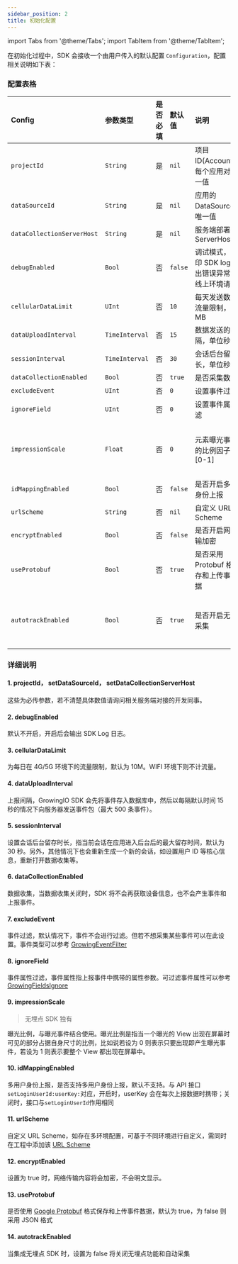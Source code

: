 ```yaml
---
sidebar_position: 2
title: 初始化配置
---
```


import Tabs from '@theme/Tabs';
import TabItem from '@theme/TabItem';

在初始化过程中，SDK 会接收一个由用户传入的默认配置 `Configuration`，配置相关说明如下表：

### 配置表格

| Config                       | 参数类型 | 是否必填 | 默认值 | 说明 | 其它 |
| :-------------------------   | :------   | :----:  |:------  |:------| :---: |
| `projectId`                  | `String`  | 是      | `nil`   | 项目 ID(AccountID)，每个应用对应唯一值 | - |
| `dataSourceId`            | `String`  | 是      | `nil`   | 应用的 DataSourceId，唯一值 | - |
| `dataCollectionServerHost`| `String`  | 是      | `nil`   | 服务端部署后的  ServerHost | - |
| `debugEnabled`            | `Bool` | 否      | `false`  | 调试模式，会打印 SDK log，抛出错误异常，在线上环境请关闭 | - |
| `cellularDataLimit`       | `UInt`     | 否      | `10`     | 每天发送数据的流量限制，单位 MB | - |
| `dataUploadInterval`      | `TimeInterval`     | 否      | `15`     | 数据发送的间隔，单位秒 | - |
| `sessionInterval`         | `TimeInterval`     | 否      | `30`     | 会话后台留存时长，单位秒 | - |
| `dataCollectionEnabled`   | `Bool` | 否      | `true`   | 是否采集数据 | - |
| `excludeEvent`            | `UInt`     | 否      | `0`      | 设置事件过滤 | - |
| `ignoreField`             | `UInt`     | 否      | `0`      | 设置事件属性过滤 | - |
| `impressionScale`         | `Float`   | 否      | `0`      | 元素曝光事件中的比例因子,范围 [0-1] | <font color='red'>无埋点独有</font> |
| `idMappingEnabled` | `Bool` | 否 | `false` | 是否开启多用户身份上报 | - |
| `urlScheme` | `String` | 否 | `nil` | 自定义 URL Scheme | - |
| `encryptEnabled` | `Bool` | 否 | `false` | 是否开启网络传输加密 | - |
| `useProtobuf` | `Bool` | 否 | `true` | 是否采用 Protobuf 格式保存和上传事件数据 | - |
| `autotrackEnabled` | `Bool` | 否 | `true` | 是否开启无埋点采集 | <font color='red'>无埋点独有</font> |

### 详细说明

#### 1. **projectId**， **setDataSourceId**， **setDataCollectionServerHost**

这些为必传参数，若不清楚具体数值请询问相关服务端对接的开发同事。

#### 2. **debugEnabled**

默认不开启，开启后会输出 SDK Log 日志。

#### 3. **cellularDataLimit**

为每日在 4G/5G 环境下的流量限制，默认为 10M。WIFI 环境下则不计流量。

#### 4. **dataUploadInterval**

上报间隔，GrowingIO SDK 会先将事件存入数据库中，然后以每隔默认时间 15 秒的情况下向服务器发送事件包（最大 500 条事件）。

#### 5. **sessionInterval**

设置会话后台留存时长，指当前会话在应用进入后台后的最大留存时间，默认为 30 秒。另外，其他情况下也会重新生成一个新的会话，如设置用户 ID 等核心信息，重新打开数据收集等。

#### 6. **dataCollectionEnabled**

数据收集，当数据收集关闭时，SDK 将不会再获取设备信息，也不会产生事件和上报事件。

#### 7. **excludeEvent**

事件过滤，默认情况下，事件不会进行过滤。但若不想采集某些事件可以在此设置。事件类型可以参考 [GrowingEventFilter](https://github.com/growingio/growingio-sdk-ios-autotracker/blob/master/GrowingTrackerCore/Public/GrowingEventFilter.h)

#### 8. **ignoreField**

事件属性过滤，事件属性指上报事件中携带的属性参数。可过滤事件属性可以参考 [GrowingFieldsIgnore](https://github.com/growingio/growingio-sdk-ios-autotracker/blob/master/GrowingTrackerCore/Public/GrowingFieldsIgnore.h)

#### 9. **impressionScale**

> 无埋点 SDK 独有

曝光比例，与曝光事件结合使用。曝光比例是指当一个曝光的 View 出现在屏幕时可见的部分占据自身尺寸的比例，比如说若设为 0 则表示只要出现即产生曝光事件，若设为 1 则表示要整个 View 都出现在屏幕中。

#### 10. **idMappingEnabled**

多用户身份上报，是否支持多用户身份上报，默认不支持。与 API 接口`setLoginUserId:userKey:`对应，开启时，userKey 会在每次上报数据时携带；关闭时，接口与`setLoginUserId`作用相同

#### 11. **urlScheme**

自定义 URL Scheme，如存在多环境配置，可基于不同环境进行自定义，需同时在工程中添加该 [URL Scheme](/docs/ios/Introduce#添加-url-scheme)

#### 12. **encryptEnabled**

设置为 true 时，网络传输内容将会加密，不会明文显示。

#### 13. **useProtobuf**

是否使用 [Google Protobuf](https://developers.google.cn/protocol-buffers) 格式保存和上传事件数据，默认为 true，为 false 则采用 JSON 格式

#### 14. **autotrackEnabled**

当集成无埋点 SDK 时，设置为 false 将关闭无埋点功能和自动采集